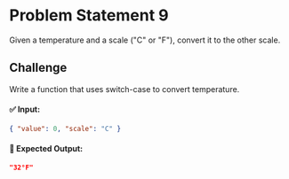 # Problem Statement 9

Given a temperature and a scale ("C" or "F"), convert it to the other scale.

## Challenge

Write a function that uses switch-case to convert temperature.

#### ✅ Input:

```json
{ "value": 0, "scale": "C" }
```

#### 🎯 Expected Output:

```json
"32°F"
```
